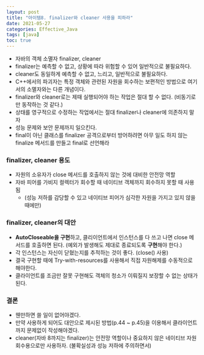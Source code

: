 ```yaml
---
layout: post
title: "아이템8. finalizer와 cleaner 사용을 피하라"
date: 2021-05-27
categories: Effective_Java
tags: [java]
toc: true
---
```



- 자바의 객체 소멸자 finalizer, cleaner
- finalizer는 예측할 수 없고, 상황에 따라 위험할 수 있어 일반적으로 불필요하다.
- cleaner도 동일하게 예측할 수 없고, 느리고, 일반적으로 불필요하다.
- C++에서의 파괴자는 특정 객체와 관련된 자원을 회수하는 보편적인 방법으로 여기서의 소멸자와는 다른 개념이다.
- finalizer와 cleaner로는 제때 실행되어야 하는 작업은 절대 할 수 없다. (비동기로만 동작하는 것 같다.)
- 상태를 영구적으로 수정하는 작업에서는 절대 finalizer나 cleaner에 의존하지 말자
- 성능 문제와 보안 문제까지 일으킨다.
- final이 아닌 클래스를 finalizer 공격으로부터 방어하려면 아무 일도 하지 않는 finalize 메서드를 만들고 final로 선언해라

### finalizer, cleaner 용도
- 자원의 소유자가 close 메서드를 호출하지 않는 것에 대비한 안전망 역할
- 자바 피어를 가비지 컬렉터가 회수할 때 네이티브 객체까지 회수하지 못할 때 사용됨
  - (성능 저하를 감당할 수 있고 네이티브 피어가 심각한 자원을 가지고 있지 않을 때에만)

### finalizer, cleaner의 대안
- **AutoCloseable을 구현**하고, 클리이언트에서 인스턴스를 다 쓰고 나면 close 메서드를 호출하면 된다. (예외가 발생해도 제대로 종료되도록 **구현**해야 한다.)
- 각 인스턴스는 자신이 닫혔는지를 추적하는 것이 좋다. (close() 사용)
- 결국 구현할 때에 Try-with-resources를 사용해서 직접 자원해제를 수동적으로 해야한다.
- 클라이언트를 조금만 잘못 구현해도 객체의 청소가 이뤄질지 보장할 수 없는 상태가 된다.

### 결론
- 웬만하면 쓸 일이 없어야겠다.
- 만약 사용하게 되어도 대안으로 제시된 방법(p.44 ~ p.45)을 이용해서 클라이언트까지 문제없이 작성해야겠다.
- cleaner(자바 8까지는 finalizer)는 안전망 역할이나 중요하지 않은 네이티브 자원 회수용으로만 사용하자. (불확실성과 성능 저하에 주의하면서)


